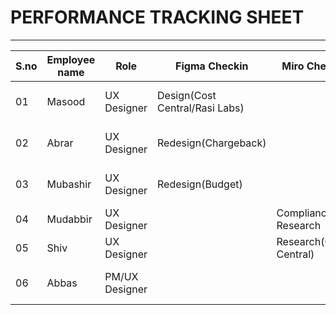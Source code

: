 # PERFORMANCE TRACKING SHEET
-----------------------------------------
|S.no|Employee name|Role|Figma Checkin|Miro Checkin|Comments|
|----|-------------|----|-------------|------------|--------|
|01|Masood|UX Designer|Design(Cost Central/Rasi Labs)||Working on usecase|
|02|Abrar|UX Designer|Redesign(Chargeback)||Working on usecase|
|03|Mubashir|UX Designer|Redesign(Budget)||Working on usecase|
|04|Mudabbir|UX Designer||Compliance Research||
|05|Shiv|UX Designer||Research(Cloud Central)||
|06|Abbas|PM/UX Designer|||Working on usecase|
